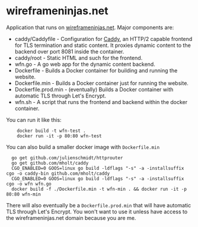 wireframeninjas.net
===================

Application that runs on [wireframeninjas.net](wireframeninjas.net). Major components are:

* caddy/Caddyfile - Configuration for [Caddy](https://caddyserver.com/), an HTTP/2
  capable frontend for TLS termination and static content.  It proxies dynamic content
  to the backend over port 8081 inside the container.
* caddy/root - Static HTML and such for the frontend.
* wfn.go - A go web app for the dynamic content backend.
* Dockerfile - Builds a Docker container for building and running the website.
* Dockerfile.min - Builds a Docker container just for running the website.
* Dockerfile.prod.min - (eventually) Builds a Docker container with automatic TLS through Let's Encrypt.
* wfn.sh - A script that runs the frontend and backend within the docker container.

You can run it like this:
```
    docker build -t wfn-test .
    docker run -it -p 80:80 wfn-test
```

You can also build a smaller docker image with `Dockerfile.min`
```
  go get github.com/julienschmidt/httprouter
  go get github.com/mholt/caddy
  CGO_ENABLED=0 GOOS=linux go build -ldflags "-s" -a -installsuffix cgo -o caddy-bin github.com/mholt/caddy
  CGO_ENABLED=0 GOOS=linux go build -ldflags "-s" -a -installsuffix cgo -o wfn wfn.go
  docker build -f ./Dockerfile.min -t wfn-min . && docker run -it -p 80:80 wfn-min
```

There will also eventually be a `Dockerfile.prod.min` that will have automatic TLS through Let's Encrypt.
You won't want to use it unless have access to the wireframeninjas.net domain because you are me.
